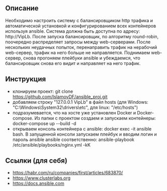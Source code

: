 ## Описание
Необходимо настроить систему с балансировщиком http трафика и автоматической установкой и конфигурированием всех контейнеров используя ansible.
Система должна быть доступна по адресу: http://VipLb. После запуска балансировщик, по алгоритму round-robin, поочередно распределяет запросы между web-серверами. После нескольких неудачных попыток, перенаправить трафик на нерабочий web-сервер, трафик на него больше не направляется. Поднимаем web-сервер, снова прогоняем плейбуки ansible и убеждаемся, что балансировщик снова его видит и направляет на него трафик.

## Инструкция
- клонируем проект: git clone https://github.com/IslamovDF/ansible_proj.git
- добавляем строку "127.0.0.1 VipLb" в файл hosts (для Windows: "C:\Windows\System32\drivers\etc", для linux: "/etc/hosts")
- подразумевается, что на хосте уже установлен Docker и Docker-compose. Из папки с проектом создаем и запускаем контейнеры: docker-compose up --build -d
- открываем консоль контейнера с ansible: docker exec -it ansible bash. В запущенной консоли запускаем плейбук и вводим логин и пароль ansible ansible соответственно: ansible-playbook /etc/ansible/playbooks/nginx.yml -kK

## Ссылки (для себя)
- https://habr.com/ru/companies/first/articles/683870/
- https://www.clusterlabs.org
- https://docs.ansible.com